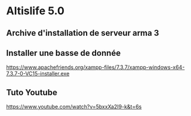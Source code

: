 # Altislife 5.0

## Archive d'installation de serveur arma 3

## Installer une basse de donnée 
https://www.apachefriends.org/xampp-files/7.3.7/xampp-windows-x64-7.3.7-0-VC15-installer.exe




## Tuto Youtube

https://www.youtube.com/watch?v=5bxxXa2I9-k&t=6s